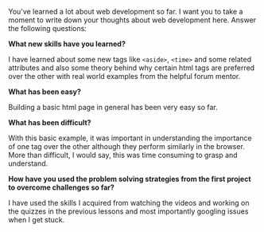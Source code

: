 You've learned a lot about web development so far. I want you to take a moment to write down your thoughts about web development here. Answer the following questions:
 
 **What new skills have you learned?**
 
 I have learned about some new tags like `<aside>`, `<time>` and some related attributes and also some theory behind why certain html tags are preferred over the other with real world examples from the helpful forum mentor.
  
 **What has been easy?**
 
 Building a basic html page in general has been very easy so far. 
 
 **What has been difficult?**
 
 With this basic example, it was important in understanding the importance of one tag over the other although they perform similarly in the browser.
 More than difficult, I would say, this was time consuming to grasp and understand.
 
 **How have you used the problem solving strategies from the first project to overcome challenges so far?**
 
 I have used the skills I acquired from watching the videos and working on the quizzes in the previous lessons and most importantly googling issues when I get stuck.
